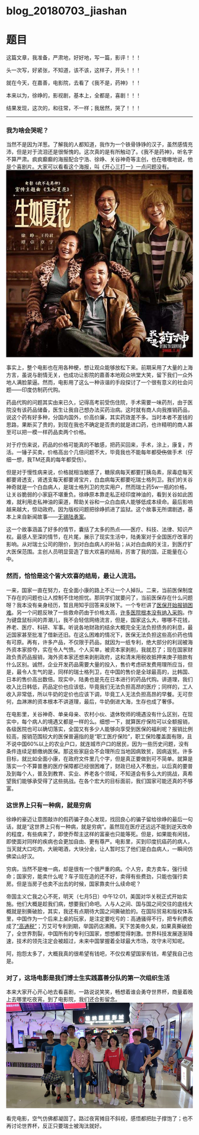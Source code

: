# blog_20180703_jiashan
# 题目
这篇文章，我准备，严肃地，好好地，写一篇，影评！！！

头一次写，好紧张，不知道，该不该，这样子，开头！！！

就在今天，在嘉善，电影院，去看了《我不是，药神》！！

本来以为，徐峥的，影视剧，基本上，全都是，喜剧！！！

结果发现，这次的，和往常，不一样；我居然，哭了！！！

------
### 我为啥会哭呢？


当然不是因为洋葱。了解我的人都知道，我作为一个铁骨铮铮的汉子，虽然感情充沛，但是对于流泪还是很惭愧的。这次真的是有所触动了。《我不是药神》，听名字不算严肃。疯疯癫癫的海报配合宁浩、徐峥、关谷神奇等主创，也在嗷嗷地说，他是个喜剧片。大家可以看看这个海报，叫《开心三打一》一点问题没有。
![poster](./fig/poster.jpg "poster")

事实上，整个电影也在用各种梗，想让观众能够放松下来。前期采用了大量的上海方言，虽说与剧情无关，也成功让影院的嘉善本地观众哄堂大笑，留下我们一众外地人满脸蒙逼。然而，电影用了这么一种诙谐的手段探讨了一个很有意义的社会问题——印度仿制药代购。

药品代购的问题其实由来已久，记得高考前受伤住院，手术需要一味药剂，由于医院没有该药品储备，医生让我自己想办法买药治病。这时就有商人向我推销药品，说这个药有好多种，分国内国外，价高价廉，其实药效差不多。当时本者不差钱的思路，果断买了贵的，到现在我也不确定是否贵的就是进口药，也许精明的商人甚至可以把一模一样药品卖两个价格。

对于疗伤来说，药品的价格可能真的不敏感，把药买回来，手术，涂上，康复，齐活。一锤子买卖，价格高出个几倍问题不大，毕竟我也不能每年都~~受伤~~做手术（仔细一想，我TM还真的每年都受伤）。

但是对于慢性病来说，价格就相当敏感了，糖尿病每天都要打胰岛素，尿毒症每天都要肾透支，肾透支每天都要肾宝片，白血病每天都要吃瑞士格列卫。我们的关谷神奇就是一个白血病人，是瑞士格列卫的充实用户，然而瑞士药5w一瓶的价格，让关谷脆弱的小家庭不堪重负。徐峥原本靠走私正经印度神油的，看到关谷如此困难，就利用走私神油的渠道，帮助关谷和一众白血病人能够低成本续命。最后影响越来越大，惊动政府。因为版权问题把徐峥抓进了监狱。这个故事无所谓剧透，基本上来自新闻故事——<a href="http://baijiahao.baidu.com/s?id=1569108999039409&wfr=spider&for=pc" >无锡陆勇案</a>。

这一个故事涵盖了好多的情节，囊括了太多的热点——医疗、科技、法律、知识产权。最感人至深的情节，在片尾，展示了现实生活中，陆勇案对于全国医疗改革的影响。从对瑞士公司的限价，到对白血病人的补贴；从对白血病的关注，到医疗扩大医保范围。主创人员明显营造了皆大欢喜的结局，厉害了我的国，正能量在心中。

### 然而，恰恰是这个皆大欢喜的结局，最让人流泪。

一来，国家一直在努力，在全面小康的路上不让一个人掉队。二来，当前医保制度下存在的问题也让人控制不住地担忧。那同学们就要问了，当前医保存在什么问题呀？我本没有亲身经历，暂且用知乎回答来反映下。一个专栏讲了<a href="https://zhuanlan.zhihu.com/p/38050311">医保开始报销困难</a>。另一个问题反映了一些救命药由于价格太高，<a href="https://www.zhihu.com/question/36876795/answer/116991317">许多医院根本没有纳入采购</a>。作为键盘鼠标间的弄潮儿，我不会轻信网络流言，但是，国家这么大，哪哪不花钱，养老、医疗、科研、军事。听说各地财政的结余大概完全无法负担债务的利息，最近国家甚至批准了借新还旧。在这么困难的情况下，医保无法负担这些高价药也情有可原。再有，许多产品，不仅限于药品，就因为一纸专利，绝大部分的利润被海外资本家掠夺，实在令人气愤。个人买单，被资本家剥削，我就忍了；现在国家财政负责药品报销，海外资本家还想来剥削政府，这和清末用税收抵押来庚子赔款有什么区别。诚然，企业开发药品需要大量的投入，售价考虑研发费用理所应当，但是，最令人生气的是，同样的瑞士格列卫，在中国的售价是全球最高的，比韩国、日本的售价高出数倍。现实中，陆勇也是先在日本进行的药品代购。讲道理，我们收入比日韩低，药品定价也应该低，毕竟我们无法负担高昂的医疗；同样的，工人收入非常低，所以牛奶的定价也应该下调，毕竟工人无法负担高昂的早餐。无可奈何，血淋淋的资本根本不讲道理，最后，牛奶倒进大海，生存也成了奢侈。

在电影里，关谷神奇、单亲母亲、农村小伙、退休牧师的境遇没有什么区别，在现实中，每个病人的境遇又都是一样的么。细想一下，就算医疗保险可以全额报销，各级医院也可以确切落实，全国又有多少人能够向享受到医保的福利呢？报销比例较高，报销范围较大的医保普遍指的是“职工医疗保险”，职工保险覆盖面有限，且不说中国60%以上的农业户口，就连城市户口的居民，因为一些历史问题，没有条件连续足额缴纳医保。那这些家庭会不会理所应当地因病致贫，因病返贫。许多目标，就比如全面小康，在政府文件里几个字，但是真正要做到可不简单。就算是落实一个不算普惠的医疗保障都已经很困难了，财政已经入不敷出，以后真的要普及到每个人，普及到教育、实业、养老各个领域，不知道会有多么大的挑战，真希望我们能够承受得了这些挑战。在各个宏大的目标面前，我们国家可能还真的不够富。

### 这世界上只有一种病，就是穷病

徐峥的豪迈让意图敲诈的假药骗子良心发现，找回良心的骗子留给徐峥的最后一句话，就是“这世界上只有一种病，就是穷病”。虽然现在医疗还远远不能到逆天改命的程度，有些病来了，即使乔帮主这样的富豪也只能等死。但是，如果能有闲钱，即使面对同样的疾病也会更加自由、更有尊严。电影里，买到印度抗癌药的病人，当天就大口吃肉，大碗喝酒，大块分金，让人暂时忘了他们是白血病人，一瞬间仿佛梁山好汉。

穷病，当然不是唯一病，却是很有一个很严重的病。个人穷，卖方卖车，强行续命；国家穷，能卖什么呢？车子现在造的还不好，卖得有些费劲，只能也强行卖房。但是当房子也卖不出去的时候，国家靠卖什么续命呢？

帝国主义亡我之心不死，明天（七月5日）中午12:01，美国对华关税正式开始实施。他们大概是趁我们病，想要我们命吧。人与人之间、国与国之间交往的底线大概就是别撕破脸，其实，我还有点期待大国之间撕破脸的。在国际贸易和版权体系里，中国作为一个后来上桌的玩家，是注定要吃亏的：高通骚得不行，把专利费收成了<a href="https://zhuanlan.zhihu.com/p/37820252">“高通税”</a>；万艾可专利到期，举国药店沸腾。天下苦美帝久矣，如果真撕破脸了，全世界割裂，中国所有的专利归国家，想想都觉得刺激。世界科技发展逐渐降速，技术的领先注定会被超过，未来中国掌握着全球最大市场，攻守未可知呢。

阿，抱怨太多了，大概我真的很希望有钱吧，不仅仅希望国家有钱，希望我自己也是。

### 对了，这场电影是我们博士生实践嘉善分队的第一次组织生活

本来大家开心开心地去看喜剧，一路说说笑笑，畅想着谁会勇夺世界杯，商量着晚上去哪里吃夜宵。到了电影院，我们还合影留念。
![heying](./fig/heying.jpg "heying")

看完电影，空气仿佛都凝固了。路过夜宵摊目不斜视，感悟都把肚子撑饱了；也不再讨论世界杯，反正只要瑞士被淘汰就好。